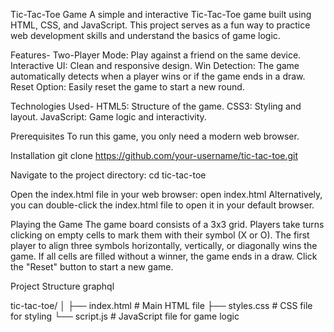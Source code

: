 Tic-Tac-Toe Game
A simple and interactive Tic-Tac-Toe game built using HTML, CSS, and JavaScript. This project serves as a fun way to practice web development skills and understand the basics of game logic.

Features-
Two-Player Mode: Play against a friend on the same device.
Interactive UI: Clean and responsive design.
Win Detection: The game automatically detects when a player wins or if the game ends in a draw.
Reset Option: Easily reset the game to start a new round.

Technologies Used-
HTML5: Structure of the game.
CSS3: Styling and layout.
JavaScript: Game logic and interactivity.

Prerequisites
To run this game, you only need a modern web browser.

Installation
git clone https://github.com/your-username/tic-tac-toe.git

Navigate to the project directory:
cd tic-tac-toe

Open the index.html file in your web browser:
open index.html
Alternatively, you can double-click the index.html file to open it in your default browser.

Playing the Game
The game board consists of a 3x3 grid.
Players take turns clicking on empty cells to mark them with their symbol (X or O).
The first player to align three symbols horizontally, vertically, or diagonally wins the game.
If all cells are filled without a winner, the game ends in a draw.
Click the "Reset" button to start a new game.

Project Structure
graphql

tic-tac-toe/
│
├── index.html      # Main HTML file
├── styles.css      # CSS file for styling
└── script.js       # JavaScript file for game logic
